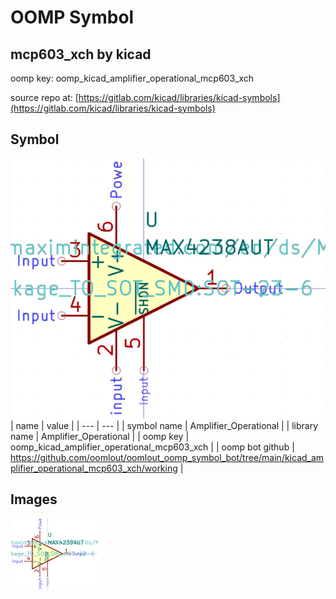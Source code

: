 # OOMP Symbol  
## mcp603_xch  by kicad  
  
oomp key: oomp_kicad_amplifier_operational_mcp603_xch  
  
source repo at: [https://gitlab.com/kicad/libraries/kicad-symbols](https://gitlab.com/kicad/libraries/kicad-symbols)  
## Symbol  
  
[![working.png](working_600.png)](working.png)  
| name | value | 
| --- | --- | 
| symbol name | Amplifier_Operational | 
| library name | Amplifier_Operational | 
| oomp key | oomp_kicad_amplifier_operational_mcp603_xch | 
| oomp bot github | https://github.com/oomlout/oomlout_oomp_symbol_bot/tree/main/kicad_amplifier_operational_mcp603_xch/working | 
## Images  
  
[![working.png](working_140.png)](working.png)  
